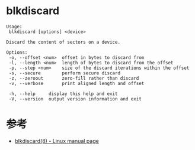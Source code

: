 blkdiscard
==========

```text
Usage:
 blkdiscard [options] <device>

Discard the content of sectors on a device.

Options:
 -o, --offset <num>  offset in bytes to discard from
 -l, --length <num>  length of bytes to discard from the offset
 -p, --step <num>    size of the discard iterations within the offset
 -s, --secure        perform secure discard
 -z, --zeroout       zero-fill rather than discard
 -v, --verbose       print aligned length and offset

 -h, --help     display this help and exit
 -V, --version  output version information and exit
```

# 参考
 * [blkdiscard(8) - Linux manual page](https://man7.org/linux/man-pages/man8/blkdiscard.8.html)

